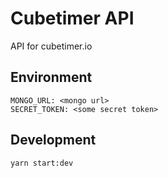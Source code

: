 # Cubetimer API

API for cubetimer.io

## Environment

```
MONGO_URL: <mongo url>
SECRET_TOKEN: <some secret token>
```

## Development

`yarn start:dev`

